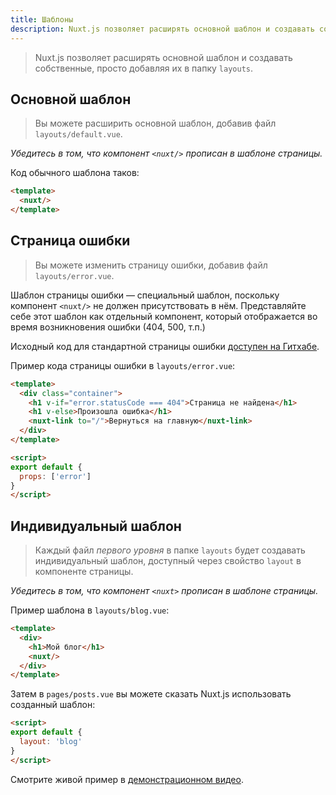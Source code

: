 ```yaml
---
title: Шаблоны
description: Nuxt.js позволяет расширять основной шаблон и создавать собственные, просто добавляя их в папку layouts.
---
```


> Nuxt.js позволяет расширять основной шаблон и создавать собственные, просто добавляя их в папку `layouts`.

## Основной шаблон

> Вы можете расширить основной шаблон, добавив файл `layouts/default.vue`.

*Убедитесь в том, что компонент `<nuxt/>` прописан в шаблоне страницы.*

Код обычного шаблона таков:
```html
<template>
  <nuxt/>
</template>
```

## Страница ошибки

> Вы можете изменить страницу ошибки, добавив файл `layouts/error.vue`.

Шаблон страницы ошибки — специальный шаблон, поскольку компонент `<nuxt/>` не должен присутствовать в нём. Представляйте себе этот шаблон как отдельный компонент, который отображается во время возникновения ошибки (404, 500, т.п.)

Исходный код для стандартной страницы ошибки [доступен на Гитхабе](https://github.com/nuxt/nuxt.js/blob/dev/packages/vue-app/template/components/nuxt-error.vue).

Пример кода страницы ошибки в `layouts/error.vue`:
```html
<template>
  <div class="container">
    <h1 v-if="error.statusCode === 404">Страница не найдена</h1>
    <h1 v-else>Произошла ошибка</h1>
    <nuxt-link to="/">Вернуться на главную</nuxt-link>
  </div>
</template>

<script>
export default {
  props: ['error']
}
</script>
```

## Индивидуальный шаблон

> Каждый файл *первого уровня* в папке `layouts` будет создавать индивидуальный шаблон, доступный через свойство `layout` в компоненте страницы.

*Убедитесь в том, что компонент `<nuxt>` прописан в шаблоне страницы.*

Пример шаблона в `layouts/blog.vue`:
```html
<template>
  <div>
    <h1>Мой блог</h1>
    <nuxt/>
  </div>
</template>
```

Затем в `pages/posts.vue` вы можете сказать Nuxt.js использовать созданный шаблон:
```html
<script>
export default {
  layout: 'blog'
}
</script>
```

Смотрите живой пример в [демонстрационном видео](https://www.youtube.com/watch?v=YOKnSTp7d38).
